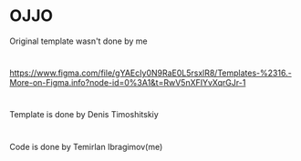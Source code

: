 # OJJO

Original template wasn't done by me
#
https://www.figma.com/file/gYAEcIy0N9RaE0L5rsxlR8/Templates-%2316.-More-on-Figma.info?node-id=0%3A1&t=RwV5nXFIYvXqrGJr-1
#
Template is done by Denis Timoshitskiy
#
Code is done by Temirlan Ibragimov(me)
